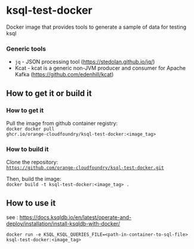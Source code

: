 # ksql-test-docker
Docker image that provides tools to generate a sample of data for testing ksql

### Generic tools
 * `jq` - JSON processing tool (https://stedolan.github.io/jq/)
 * Kcat - kcat is a generic non-JVM producer and consumer for Apache Kafka (https://github.com/edenhill/kcat)
 
 ## How to get it or build it

### How to get it
Pull the image from github container registry:  
<code>docker docker pull ghcr.io/orange-cloudfoundry/ksql-test-docker:<image_tag></code>

### How to build it
Clone the repository:  
<code>https://github.com/orange-cloudfoundry/ksql-test-docker.git</code>

Then, build the image:  
<code>docker build -t ksql-test-docker:<image_tag> .</code>

## How to use it

see : https://docs.ksqldb.io/en/latest/operate-and-deploy/installation/install-ksqldb-with-docker/

`docker run -e KSQL_KSQL_QUERIES_FILE=<path-in-container-to-sql-file> ksql-test-docker:<image_tag>`
